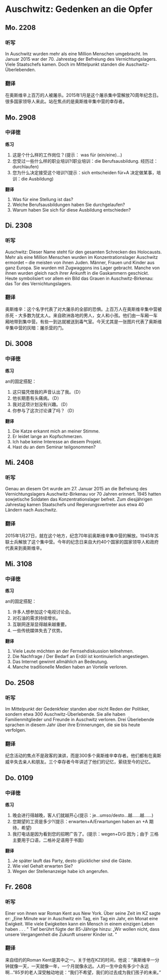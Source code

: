 Auschwitz: Gedenken an die Opfer
==========

## Mo. 2208

### 听写

In Auschwitz wurden mehr als eine Million Menschen umgebracht. Im Januar 2015 war der 70. Jahrestag der Befreiung des Vernichtungslagers. Viele Staatschefs kamen. Doch im Mittelpunkt standen die Auschwitz-Überlebenden.

### 翻译

在奥斯维辛上百万的人被屠杀。2015年1月是这个屠杀集中营解放70周年纪念日。很多国家领导人来此。站在焦点的是奥斯维辛集中营的幸存者。

## Mo. 2908

### 中译徳

**练习**

1. 这是个什么样的工作岗位？(提示： was für (ein/eine)...)
2. 您受过一些什么样的职业培训?(职业培训：die Berufsausbildung. 经历过：durchlaufen)
3. 您为什么决定接受这个培训?(提示：sich entscheiden für+A 决定做某事，培训：die Ausbildung)

**翻译**

1. Was für eine Stellung ist das?
2. Welche Berufsausbildungen haben Sie durchgelaufen?
3. Warum haben Sie sich für diese Ausbildung entschieden?

## Di. 2308

### 听写

Auschwitz: Dieser Name steht für den gesamten Schrecken des Holocausts. Mehr als eine Million Menschen wurden im Konzentrationslager Auschwitz ermordet – die meisten von ihnen Juden. Männer, Frauen und Kinder aus ganz Europa. Sie wurden mit Zugwaggons ins Lager gebracht. Manche von ihnen wurden gleich nach ihrer Ankunft in die Gaskammern geschickt. Heute symbolisiert vor allem ein Bild das Grauen in Auschwitz-Birkenau: das Tor des Vernichtungslagers.

### 翻译

奥斯维辛：这个名字代表了对大屠杀的全部的恐惧。上百万人在奥斯维辛集中营被杀死 - 大多数为犹太人。来自欧洲各地的男人，女人和小孩。他们由一车厢一车厢地带到集中营。有些一到达就被送到毒气室。今天尤其是一张图片代表了奥斯维辛集中营的灰暗：屠杀营的门。

## Di. 3008

### 中译徳

**练习**

an的固定搭配：
1. 这只猫凭借我的声音认出了我。（D）
2. 他长期患有头痛病。（D）
3. 我对这项计划没有兴趣。（D）
4. 你参与了这次讨论课了吗？（D）

**翻译**

1. Die Katze erkannt mich an meiner Stimme.
2. Er leidet lange an Kopfschmerzen.
3. Ich habe keine Interesse an diesem Projekt.
4. Hast du an dem Seminar teilgonommen?

## Mi. 2408

### 听写

Genau an diesem Ort wurde am 27. Januar 2015 an die Befreiung des Vernichtungslagers Auschwitz-Birkenau vor 70 Jahren erinnert. 1945 hatten sowjetische Soldaten das Konzentrationslager befreit. Zum diesjährigen Jahrestag kamen Staatschefs und Regierungsvertreter aus etwa 40 Ländern nach Auschwitz.

### 翻译

2015年1月27日，就在这个地方，纪念70年前奥斯维辛集中营的解放。1945年苏联士兵解放了这个集中营。今年的纪念日来自大约40个国家的国家领导人和政府代表来到奥斯维辛。

## Mi. 3108

### 中译徳

**练习**

an的固定搭配：
1. 许多人想参加这个电视讨论会。
2. 对石油的需求持续增长。
3. 互联网逐渐显得越来越重要。
4. 一些传统媒体失去了优势。

**翻译**

1. Viele Leute möchten an der Fernsehdiskussion teilnehmen.
2. Die Nachfrage / Der Bedarf an Erdöl ist kontinuierlich angestiegen.
3. Das Internet gewinnt allmählich an Bedeutung.
4. Manche traditionelle Medien haben an Vorteile verloren.

## Do. 2508

### 听写

Im Mittelpunkt der Gedenkfeier standen aber nicht Reden der Politiker, sondern etwa 300 Auschwitz-Überlebende. Sie alle haben Familienmitglieder und Freunde in Auschwitz verloren. Drei Überlebende sprachen in diesem Jahr über ihre Erinnerungen, die sie bis heute verfolgen.

### 翻译

纪念活动的焦点不是政客的演讲，而是300多个奥斯维辛幸存者。他们都有在奥斯威辛失去亲人和朋友。三个幸存者今年讲述了他们的记忆，萦绕至今的记忆。

## Do. 0109

### 中译徳

**练习**

1. 晚会进行得越晚，客人们就越开心(提示：je…umso/desto…越……越……)
2. 您期望的工资是多少?(提示：erwarten+A/Erwartungen haben an +A 期待，希望)
3. 我打电话是因为看到您的招聘广告了。(提示：wegen+D/G 因为；由于 三格主要用于口语，二格补足语用于书面)

**翻译**

1. Je später lauft das Party, desto glücklicher sind die Gäste.
2. Wie viel Gehalt erwarten Sie?
3. Wegen der Stellenanzeige habe ich angerufen.

## Fr. 2608

### 听写

Einer von ihnen war Roman Kent aus New York. Über seine Zeit im KZ sagte er: „Eine Minute war in Auschwitz ein Tag, ein Tag ein Jahr, ein Monat eine Ewigkeit. Wie viele Ewigkeiten kann ein Mensch in einem einzigen Leben haben . . . " Tief berührt fügte der 85-Jährige hinzu: „Wir wollen nicht, dass unsere Vergangenheit die Zukunft unserer Kinder ist. "

### 翻译

来自纽约的Roman Kent是其中之一。关于他在KZ的时间，他说：“奥斯维辛一分钟就像一天，一天就像一年，一个月就像永远。人的一生中会有多少个永远啊…”85岁的老人深受触动地说：“我们不希望，我们的过去成为我们孩子的未来。”
